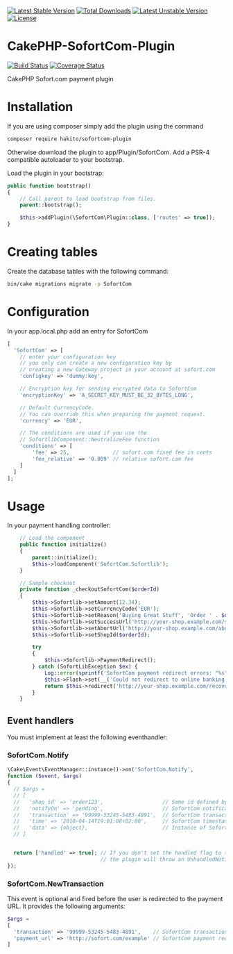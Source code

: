 [![Latest Stable Version](https://poser.pugx.org/hakito/cakephp-sofortcom-plugin/v/stable.svg)](https://packagist.org/packages/hakito/cakephp-sofortcom-plugin) [![Total Downloads](https://poser.pugx.org/hakito/cakephp-sofortcom-plugin/downloads.svg)](https://packagist.org/packages/hakito/cakephp-sofortcom-plugin) [![Latest Unstable Version](https://poser.pugx.org/hakito/cakephp-sofortcom-plugin/v/unstable.svg)](https://packagist.org/packages/hakito/cakephp-sofortcom-plugin) [![License](https://poser.pugx.org/hakito/cakephp-sofortcom-plugin/license.svg)](https://packagist.org/packages/hakito/cakephp-sofortcom-plugin)

# CakePHP-SofortCom-Plugin

[![Build Status](https://travis-ci.org/hakito/CakePHP-SofortCom-Plugin.svg?branch=master)](https://travis-ci.org/hakito/CakePHP-SofortCom-Plugin)
[![Coverage Status](https://coveralls.io/repos/github/hakito/CakePHP-SofortCom-Plugin/badge.svg?branch=master)](https://coveralls.io/github/hakito/CakePHP-SofortCom-Plugin?branch=master)

CakePHP Sofort.com payment plugin

# Installation

If you are using composer simply add the plugin using the command

```bash
composer require hakito/sofortcom-plugin
```

Otherwise download the plugin to app/Plugin/SofortCom. Add a PSR-4 compatible autoloader to your bootstrap.

Load the plugin in your bootstrap:

```php
public function bootstrap()
{
    // Call parent to load bootstrap from files.
    parent::bootstrap();

    $this->addPlugin(\SofortCom\Plugin::class, ['routes' => true]);
}
```

# Creating tables

Create the database tables with the following command:

```bash
bin/cake migrations migrate -p SofortCom
```

# Configuration

In your app.local.php add an entry for SofortCom

```php
[
  'SofortCom' => [
    // enter your configuration key
    // you only can create a new configuration key by
    // creating a new Gateway project in your account at sofort.com
    'configkey' => 'dummy:key',

    // Encryption key for sending encrypted data to SofortCom
    'encryptionKey' => 'A_SECRET_KEY_MUST_BE_32_BYTES_LONG',

    // Default CurrencyCode.
    // You can override this when preparing the payment request.
    'currency' => 'EUR',

    // The conditions are used if you use the
    // SofortlibComponent::NeutralizeFee function
    'conditions' => [
        'fee' => 25,              // sofort.com fixed fee in cents
        'fee_relative' => '0.009' // relative sofort.com fee
    ]
  ]
];
```

# Usage

In your payment handling controller:

```php
    // Load the component
    public function initialize()
    {
        parent::initialize();
        $this->loadComponent('SofortCom.Sofortlib');
    }

    // Sample checkout
    private function _checkoutSofortCom($orderId)
    {
        $this->Sofortlib->setAmount(12.34);
        $this->Sofortlib->setCurrencyCode('EUR');
        $this->Sofortlib->setReason('Buying Great Stuff', 'Order ' . $orderId); // Displayed as payment reason to the user
        $this->Sofortlib->setSuccessUrl('http://your-shop.example.com/success'); // The URL your clients are redirected upon success
        $this->Sofortlib->setAbortUrl('http://your-shop.example.com/abort'); // The URL your clients are redirected upon abort
        $this->Sofortlib->setShopId($orderId);

        try
        {
            $this->Sofortlib->PaymentRedirect();
        } catch (SofortLibException $ex) {
            Log::error(sprintf('SofortCom payment redirect errors: "%s"', var_export($ex->errors, true)));
            $this->Flash->set(__('Could not redirect to online banking (Error {0}). Please choose another payment method.', $ex->getMessage()));
            return $this->redirect('http://your-shop.example.com/recover');
        }
    }
```

## Event handlers

You must implement at least the following eventhandler:

### SofortCom.Notify

```php
\Cake\Event\EventManager::instance()->on('SofortCom.Notify',
function ($event, $args)
{
  // $args =
  // [
  //   'shop_id' => 'order123',                   // Some id defined by you upon payment initialization
  //   'notifyOn' => 'pending',                   // SofortCom notification URL suffix
  //   'transaction' => '99999-53245-5483-4891',  // SofortCom transaction id
  //   'time' => '2010-04-14T19:01:08+02:00',     // SofortCom timestamp of notification
  //   'data' => {object},                        // Instance of Sofort\SofortLib\TransactionData
  // ]


  return ['handled' => true]; // If you don't set the handled flag to true
                              // the plugin will throw an UnhandledNotificationException
});
```

### SofortCom.NewTransaction

This event is optional and fired before the user is redirected to the payment URL.
It provides the following arguments:

```php
$args =
[
  'transaction' => '99999-53245-5483-4891',    // SofortCom transaction id
  'payment_url' => 'http://sofort.com/example' // SofortCom payment redirect url
]
```
